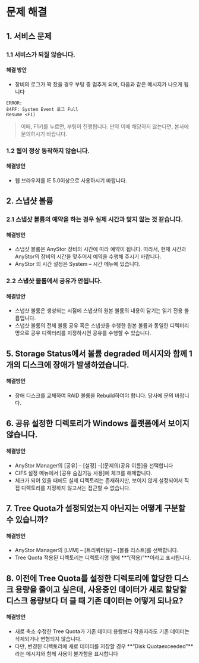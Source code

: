 # 문제 해결
## 1. 서비스 문제
### 1.1 서비스가 되질 않습니다.
#### 해결 방안
* 장비의 로그가 꽉 찼을 경우 부팅 중 멈추게 되며, 다음과 같은 메시지가 나오게 됩니다
```
ERROR:
84FF: System Event 로그 Full
Resume <F1)
```
> 이때, F1키를 누르면, 부팅이 진행됩니다.
> 만약 이에 해당하지 않는다면, 본사에 문의하시기 바랍니다.

### 1.2 웹이 정상 동작하지 않습니다.
#### 해결방안
* 웹 브라우저를 IE 5.0이상으로 사용하시기 바랍니다.

## 2. 스냅샷 볼륨
### 2.1 스냅샷 볼륨의 예약을 하는 경우 실제 시간과 맞지 않는 것 같습니다.
#### 해결방안
* 스냅샷 볼륨은 AnyStor 장비의 시간에 따라 예약이 됩니다. 따라서, 현재 시간과 AnyStor의 장비의 시간을 맞추어서 예약을 수행해 주시기 바랍니다.
* AnyStor 의 시간 설정은 System – 시간 메뉴에 있습니다.

### 2.2 스냅샷 볼륨에서 공유가 안됩니다.
#### 해결방안
* 스냅샷 볼륨은 생성되는 시점에 스냅샷의 원본 볼륨의 내용이 담기는 읽기 전용 볼륨입니다. 
* 스냅샷 볼륨의 전체 볼륨 공유 혹은 스냅샷을 수행한 원본 볼륨과 동일한 디렉터리명으로 공유 디렉터리를 지정하시면 공유를 수행할 수 있습니다.

## 5. Storage Status에서 볼륨 degraded 메시지와 함께 1개의 디스크에 장애가 발생하였습니다.
#### 해결방안
* 장애 디스크를 교체하여 RAID 볼륨을 Rebuild하여야 합니다. 당사에 문의 바랍니다.

## 6. 공유 설정한 디렉토리가 Windows 플랫폼에서 보이지 않습니다.
#### 해결방안
* AnyStor Manager의 [공유] – [설정] –[(문제의)공유 이름]을 선택합니다
* CIFS 설정 메뉴에서 [공유 숨김기능 사용]에 체크를 해제합니다. 
* 체크가 되어 있을 때에도 실제 디렉토리는 존재하지만, 보이지 않게 설정되어서 직접 디렉토리를 지정하지 않고서는 접근할 수 없습니다.

## 7. Tree Quota가 설정되었는지 아닌지는 어떻게 구분할 수 있습니까?
#### 해결방안
* AnyStor Manager의 [LVM] – [트리쿼터뷰] – [볼륨 리스트]를 선택합니다.
* Tree Quota 적용된 디렉토리는 디렉토리명 옆에 **“(적용)”**이라고 표시됩니다.

## 8. 이전에 Tree Quota를 설정한 디렉토리에 할당한 디스크 용량을 줄이고 싶은데, 사용중인 데이터가 새로 할당할 디스크 용량보다 더 클 때 기존 데이터는 어떻게 되나요?
#### 해결방안
* 새로 축소 수정한 Tree Quota가 기존 데이터 용량보다 작을지라도 기존 데이터는 삭제되거나 변형되지 않습니다. 
* 다만, 변경된 디렉토리에 새로 데이터를 저장할 경우 **“Disk Quotaexceeded”**라는 메시지와 함께 사용이 불가함을 표시합니다
